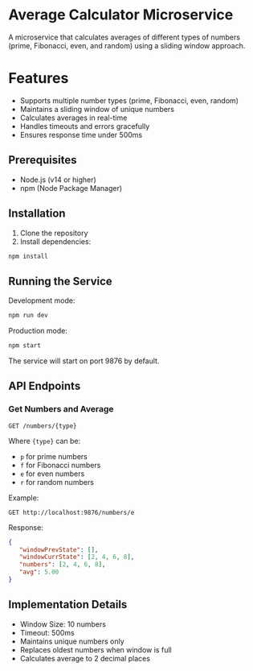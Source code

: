 # Average Calculator Microservice

A microservice that calculates averages of different types of numbers (prime, Fibonacci, even, and random) using a sliding window approach.

# Features

- Supports multiple number types (prime, Fibonacci, even, random)
- Maintains a sliding window of unique numbers
- Calculates averages in real-time
- Handles timeouts and errors gracefully
- Ensures response time under 500ms

## Prerequisites

- Node.js (v14 or higher)
- npm (Node Package Manager)

## Installation

1. Clone the repository
2. Install dependencies:
```bash
npm install
```

## Running the Service

Development mode:
```bash
npm run dev
```

Production mode:
```bash
npm start
```

The service will start on port 9876 by default.

## API Endpoints

### Get Numbers and Average
```
GET /numbers/{type}
```

Where `{type}` can be:
- `p` for prime numbers
- `f` for Fibonacci numbers
- `e` for even numbers
- `r` for random numbers

Example:
```
GET http://localhost:9876/numbers/e
```

Response:
```json
{
   "windowPrevState": [],
   "windowCurrState": [2, 4, 6, 8],
   "numbers": [2, 4, 6, 8],
   "avg": 5.00
}
```

## Implementation Details

- Window Size: 10 numbers
- Timeout: 500ms
- Maintains unique numbers only
- Replaces oldest numbers when window is full
- Calculates average to 2 decimal places 